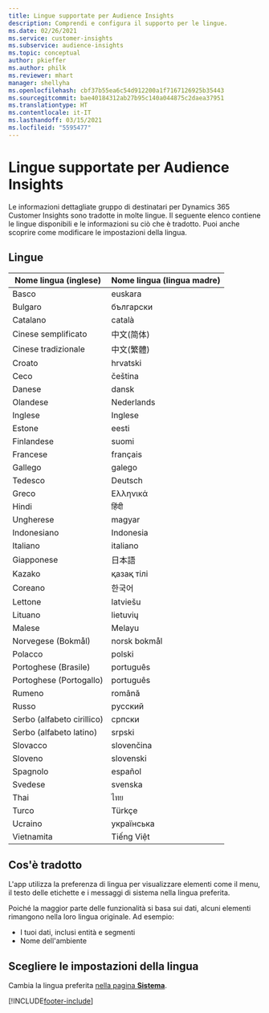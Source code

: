 ```yaml
---
title: Lingue supportate per Audience Insights
description: Comprendi e configura il supporto per le lingue.
ms.date: 02/26/2021
ms.service: customer-insights
ms.subservice: audience-insights
ms.topic: conceptual
author: pkieffer
ms.author: philk
ms.reviewer: mhart
manager: shellyha
ms.openlocfilehash: cbf37b55ea6c54d912200a1f7167126925b35443
ms.sourcegitcommit: bae40184312ab27b95c140a044875c2daea37951
ms.translationtype: HT
ms.contentlocale: it-IT
ms.lasthandoff: 03/15/2021
ms.locfileid: "5595477"
---
```

# <a name="supported-languages-for-audience-insights-capability"></a>Lingue supportate per Audience Insights

Le informazioni dettagliate gruppo di destinatari per Dynamics 365 Customer Insights sono tradotte in molte lingue. Il seguente elenco contiene le lingue disponibili e le informazioni su ciò che è tradotto. Puoi anche scoprire come modificare le impostazioni della lingua. 

## <a name="languages"></a>Lingue

| Nome lingua (inglese)|  Nome lingua (lingua madre) |
| ------------- | ------------- |
| Basco | euskara |
| Bulgaro | български |
| Catalano | català |
| Cinese semplificato | 中文(简体) |
| Cinese tradizionale | 中文(繁體) |
| Croato | hrvatski |
| Ceco | čeština |
| Danese | dansk |
| Olandese | Nederlands |
| Inglese | Inglese |
| Estone | eesti |
| Finlandese | suomi |
| Francese | français |
| Gallego | galego |
| Tedesco | Deutsch |
| Greco | Ελληνικά |
| Hindi | हिंदी |
| Ungherese | magyar |
| Indonesiano | Indonesia |
| Italiano | italiano |
| Giapponese | 日本語 |
| Kazako | қазақ тілі |
| Coreano | 한국어 |
| Lettone | latviešu |
| Lituano | lietuvių |
| Malese | Melayu |
| Norvegese (Bokmål) | norsk bokmål |
| Polacco | polski |
| Portoghese (Brasile) | português |
| Portoghese (Portogallo) | português |
| Rumeno | română |
| Russo | pусский |
| Serbo (alfabeto cirillico) | српски |
| Serbo (alfabeto latino) | srpski |
| Slovacco | slovenčina |
| Sloveno | slovenski |
| Spagnolo | español |
| Svedese | svenska |
| Thai | ไทย |
| Turco | Türkçe |
| Ucraino | українська |
| Vietnamita | Tiếng Việt |

## <a name="whats-translated"></a>Cos'è tradotto

L'app utilizza la preferenza di lingua per visualizzare elementi come il menu, il testo delle etichette e i messaggi di sistema nella lingua preferita.

Poiché la maggior parte delle funzionalità si basa sui dati, alcuni elementi rimangono nella loro lingua originale. Ad esempio:

- I tuoi dati, inclusi entità e segmenti
- Nome dell'ambiente

## <a name="choose-your-language-settings"></a>Scegliere le impostazioni della lingua  

Cambia la lingua preferita [nella pagina **Sistema**](system.md).


[!INCLUDE[footer-include](../includes/footer-banner.md)]